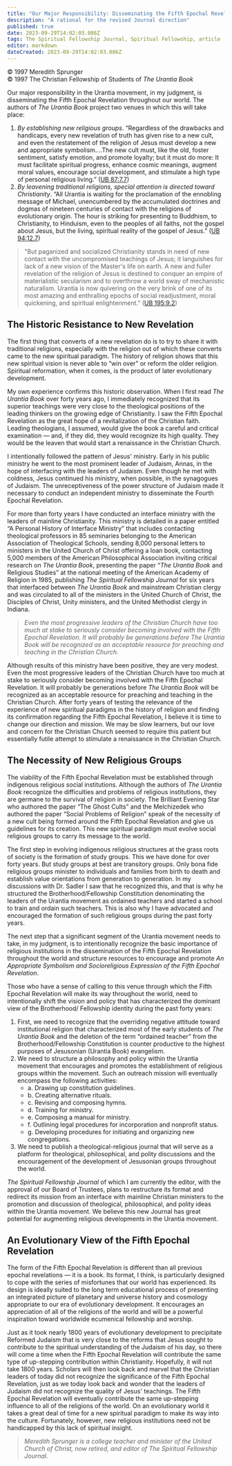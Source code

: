 ```yaml
---
title: "Our Major Responsibility: Disseminating the Fifth Epochal Revelation"
description: "A rational for the revised Journal direction"
published: true
date: 2023-09-29T14:02:03.086Z
tags: The Spiritual Fellowship Journal, Spiritual Fellowship, article
editor: markdown
dateCreated: 2023-09-29T14:02:03.086Z
---
```


<p class="v-card v-sheet theme--light gray lighten-3 px-2">© 1997 Meredith Sprunger<br>© 1997 The Christian Fellowship of Students of <i>The Urantia Book</i></p>

Our major responsibility in the Urantia movement, in my judgment, is disseminating the Fifth Epochal Revelation throughout our world. The authors of _The Urantia Book_ project two venues in which this will take place:

1. _By establishing new religious groups_. “Regardless of the drawbacks and handicaps, every new revelation of truth has given rise to a new cult, and even the restatement of the religion of Jesus must develop a new and appropriate symbolism....The new cult must, like the old, foster sentiment, satisfy emotion, and promote loyalty; but it must do more: It must facilitate spiritual progress, enhance cosmic meanings, augment moral values, encourage social development, and stimulate a high type of personal religious living.” ([UB 87:7.7](/en/The_Urantia_Book/87#p7_7))
2. _By leavening traditional religions, special attention is directed toward Christianity_. “All Urantia is waiting for the proclamation of the ennobling message of Michael, unencumbered by the accumulated doctrines and dogmas of nineteen centuries of contact with the religions of evolutionary origin. The hour is striking for presenting to Buddhism, to Christianity, to Hinduism, even to the peoples of all faiths, not the gospel about Jesus, but the living, spiritual reality of the gospel of Jesus.” ([UB 94:12.7](/en/The_Urantia_Book/94#p12_7))

> "But paganized and socialized Christianity stands in need of new contact with the uncompromised teachings of Jesus; it languishes for lack of a new vision of the Master's life on earth. A new and fuller revelation of the religion of Jesus is destined to conquer an empire of materialistic secularism and to overthrow a world sway of mechanistic naturalism. Urantia is now quivering on the very brink of one of its most amazing and enthralling epochs of social readjustment, moral quickening, and spiritual enlightenment.” ([UB 195:9.2](/en/The_Urantia_Book/195#p9_2))

## The Historic Resistance to New Revelation

The first thing that converts of a new revelation do is to try to share it with traditional religions, especially with the religion out of which these converts came to the new spiritual paradigm. The history of religion shows that this new spiritual vision is never able to “win over” or reform the older religion. Spiritual reformation, when it comes, is the product of later evolutionary development.

My own experience confirms this historic observation. When I first read _The Urantia Book_ over forty years ago, I immediately recognized that its superior teachings were very close to the theological positions of the leading thinkers on the growing edge of Christianity. I saw the Fifth Epochal Revelation as the great hope of a revitalization of the Christian faith. Leading theologians, I assumed, would give the book a careful and critical examination — and, if they did, they would recognize its high quality. They would be the leaven that would start a renaissance in the Christian Church.

I intentionally followed the pattern of Jesus' ministry. Early in his public ministry he went to the most prominent leader of Judaism, Annas, in the hope of interfacing with the leaders of Judaism. Even though he met with coldness, Jesus continued his ministry, when possible, in the synagogues of Judaism. The unreceptiveness of the power structure of Judaism made it necessary to conduct an independent ministry to disseminate the Fourth Epochal Revelation.

For more than forty years I have conducted an interface ministry with the leaders of mainline Christianity. This ministry is detailed in a paper entitled “A Personal History of Interface Ministry” that includes contacting theological professors in 85 seminaries belonging to the American Association of Theological Schools, sending 8,000 personal letters to ministers in the United Church of Christ offering a loan book, contacting 5,000 members of the American Philosophical Association inviting critical research on _The Urantia Book_, presenting the paper “_The Urantia Book_ and Religious Studies” at the national meeting of the American Academy of Religion in 1985, publishing _The Spiritual Fellowship Journal_ for six years that interfaced between _The Urantia Book_ and mainstream Christian clergy and was circulated to all of the ministers in the United Church of Christ, the Disciples of Christ, Unity ministers, and the United Methodist clergy in Indiana.

> _Even the most progressive leaders of the Christian Church have too much at stake to seriously consider becoming involved with the Fifth Epochal Revelation. It will probably be generations before _The Urantia Book_ will be recognized as an acceptable resource for preaching and teaching in the Christian Church._

Although results of this ministry have been positive, they are very modest. Even the most progressive leaders of the Christian Church have too much at stake to seriously consider becoming involved with the Fifth Epochal Revelation. It will probably be generations before _The Urantia Book_ will be recognized as an acceptable resource for preaching and teaching in the Christian Church. After forty years of testing the relevance of the experience of new spiritual paradigms in the history of religion and finding its confirmation regarding the Fifth Epochal Revelation, I believe it is time to change our direction and mission. We may be slow learners, but our love and concern for the Christian Church seemed to require this patient but essentially futile attempt to stimulate a renaissance in the Christian Church.

## The Necessity of New Religious Groups

The viability of the Fifth Epochal Revelation must be established through indigenous religious social institutions. Although the authors of _The Urantia Book_ recognize the difficulties and problems of religious institutions, they are germane to the survival of religion in society. The Brilliant Evening Star who authored the paper “The Ghost Cults” and the Melchizedek who authored the paper “Social Problems of Religion” speak of the necessity of a new cult being formed around the Fifth Epochal Revelation and give us guidelines for its creation. This new spiritual paradigm must evolve social religious groups to carry its message to the world.

The first step in evolving indigenous religious structures at the grass roots of society is the formation of study groups. This we have done for over forty years. But study groups at best are transitory groups. Only bona fide religious groups minister to individuals and families from birth to death and establish value orientations from generation to generation. In my discussions with Dr. Sadler I saw that he recognized this, and that is why he structured the Brotherhood/Fellowship Constitution denominating the leaders of the Urantia movement as ordained teachers and started a school to train and ordain such teachers. This is also why I have advocated and encouraged the formation of such religious groups during the past forty years.

The next step that a significant segment of the Urantia movement needs to take, in my judgment, is to intentionally recognize the basic importance of religious institutions in the dissemination of the Fifth Epochal Revelation throughout the world and structure resources to encourage and promote _An Appropriate Symbolism and Socioreligious Expression of the Fifth Epochal Revelation_.

Those who have a sense of calling to this venue through which the Fifth Epochal Revelation will make its way throughout the world, need to intentionally shift the vision and policy that has characterized the dominant view of the Brotherhood/ Fellowship identity during the past forty years:

1. First, we need to recognize that the overriding negative attitude toward institutional religion that characterized most of the early students of _The Urantia Book_ and the deletion of the term “ordained teacher” from the Brotherhood/Fellowship Constitution is counter productive to the highest purposes of Jesusonian (Urantia Book) evangelism.
2. We need to structure a philosophy and policy within the Urantia movement that encourages and promotes the establishment of religious groups within the movement. Such an outreach mission will eventually encompass the following activities:
    - a. Drawing up constitution guidelines.
    - b. Creating alternative rituals.
    - c. Revising and composing hymns. 
    - d. Training for ministry.
    - e. Composing a manual for ministry.
    - f. Outlining legal procedures for incorporation and nonprofit status.
    - g. Developing procedures for initiating and organizing new congregations.
3. We need to publish a theological-religious journal that will serve as a platform for theological, philosophical, and polity discussions and the encouragement of the development of Jesusonian groups throughout the world.

_The Spiritual Fellowship Journal_ of which I am currently the editor, with the approval of our Board of Trustees, plans to restructure its format and redirect its mission from an interface with mainline Christian ministers to the promotion and discussion of theological, philosophical, and polity ideas within the Urantia movement. We believe this new Journal has great potential for augmenting religious developments in the Urantia movement.

## An Evolutionary View of the Fifth Epochal Revelation

The form of the Fifth Epochal Revelation is different than all previous epochal revelations — it is a book. Its format, I think, is particularly designed to cope with the series of misfortunes that our world has experienced. Its design is ideally suited to the long term educational process of presenting an integrated picture of planetary and universe history and cosmology appropriate to our era of evolutionary development. It encourages an appreciation of all of the religions of the world and will be a powerful inspiration toward worldwide ecumenical fellowship and worship.

Just as it took nearly 1800 years of evolutionary development to precipitate Reformed Judaism that is very close to the reforms that Jesus sought to contribute to the spiritual understanding of the Judaism of his day, so there will come a time when the Fifth Epochal Revelation will contribute the same type of up-stepping contribution within Christianity. Hopefully, it will not take 1800 years. Scholars will then look back and marvel that the Christian leaders of today did not recognize the significance of the Fifth Epochal Revelation, just as we today look back and wonder that the leaders of Judaism did not recognize the quality of Jesus' teachings. The Fifth Epochal Revelation will eventually contribute the same up-stepping influence to all of the religions of the world. On an evolutionary world it takes a great deal of time for a new spiritual paradigm to make its way into the culture. Fortunately, however, new religious institutions need not be handicapped by this lack of spiritual insight.

> _Meredith Sprunger is a college teacher and minister of the United Church of Christ, now retired, and editor of The Spiritual Fellowship Journal_.